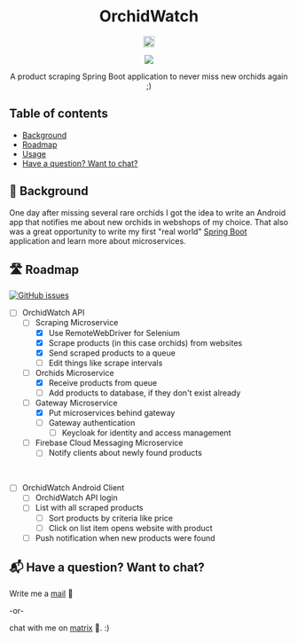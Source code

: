 <h1 align="center">OrchidWatch</h1>

<p align="center">
    <!-- This and other base64 flags are available at https://www.phoca.cz/cssflags/ -->
    <a href="https://github.com/PatrickTheDev/OrchidWatch/blob/main/.github/README_de.md">
        <img height="20px" src="https://img.shields.io/badge/DE-flag.svg?color=555555&style=flat&logo=data:image/svg+xml;base64,PHN2ZyB3aWR0aD0iMTAwMCIgeG1sbnM9Imh0dHA6Ly93d3cudzMub3JnLzIwMDAvc3ZnIiBoZWlnaHQ9IjYwMCIgdmlld0JveD0iMCAwIDUgMyI+DQo8cGF0aCBkPSJtMCwwaDV2M2gtNXoiLz4NCjxwYXRoIGZpbGw9IiNkMDAiIGQ9Im0wLDFoNXYyaC01eiIvPg0KPHBhdGggZmlsbD0iI2ZmY2UwMCIgZD0ibTAsMmg1djFoLTV6Ii8+DQo8L3N2Zz4NCg==">
    </a>
</p>

<p align="center">
    <!-- This and other shields are available at https://shields.io/ -->
    <a href="https://matrix.to/#/@patrickthedev:matrix.org">
        <img src="https://img.shields.io/badge/Chat%20on-matrix-03b381">
    </a>
</p>

<p align="center">
A product scraping Spring Boot application to never miss new orchids again ;)
</p>

## Table of contents
<!--ts-->
* [Background](#-background)
* [Roadmap](#-roadmap)
* [Usage](#usage)
* [Have a question? Want to chat?](#-have-a-question-want-to-chat)
<!--te-->

## 📜 Background
<p>
One day after missing several rare orchids I got the idea to write an 
Android app that notifies me about new orchids in webshops of my choice.
That also was a great opportunity to write my first "real world" 
<a href="https://spring.io/projects/spring-boot">Spring Boot</a> application and learn 
more about microservices.

</p>

## 🛣 Roadmap
[![GitHub issues](https://img.shields.io/github/issues-raw/PatrickTheDev/OrchidWatch)](https://github.com/PatrickTheDev/OrchidWatch/issues)
* [ ] OrchidWatch API
  * [ ] Scraping Microservice
    * [x] Use RemoteWebDriver for Selenium
    * [x] Scrape products (in this case orchids) from websites
    * [x] Send scraped products to a queue
    * [ ] Edit things like scrape intervals
  * [ ] Orchids Microservice
    * [x] Receive products from queue
    * [ ] Add products to database, if they don't exist already
  * [ ] Gateway Microservice
    * [x] Put microservices behind gateway
    * [ ] Gateway authentication
      * [ ] Keycloak for identity and access management
  * [ ] Firebase Cloud Messaging Microservice
    * [ ] Notify clients about newly found products
    
<br>

* [ ] OrchidWatch Android Client
  * [ ] OrchidWatch API login
  * [ ] List with all scraped products
    * [ ] Sort products by criteria like price
    * [ ] Click on list item opens website with product
  * [ ] Push notification when new products were found

<!--
## Usage
To scrape a website for new products we're going to use Playwright.
You don't have to worry about WebDrivers or other things for setup. Just follow this tutorial.

To scrape a website for new products, extend the ProductScraper class and implement the methods accordingly to your desired products.
To identify and work with WebElements (your products) in the DOM, use [Locators](https://www.selenium.dev/documentation/webdriver/elements/locators/) and
[Finders](https://www.selenium.dev/documentation/webdriver/elements/finders/). Then you can simply store the found information
```java
public class MyProductScraper extends ProductScraper {
    
    // Just an example, adjust to your need!
    private static final String PRODUCT_TITLE = "grid-product__title-inner";
    
    // Adjust this string accordingly
    private static final String MY_SHOP_URL = "your-website-goes-here";
    
    @Override
    public List<Product> scrape() throws MalformedURLException {
        WebDriver driver = getWebDriver();

        List<Product> result = new ArrayList<>();
        WebDriverWait wait = new WebDriverWait(driver, 30);

        try {
            driver.get(MY_SHOP_URL);
            List<WebElement> products = wait.until(getCondition());

            for (WebElement product : products) {
                result.add(
                        Product.createProduct(
                                getProductName(product),
                                getProductPrice(product),
                                getProductURL(product),
                                getProductStore()
                        )
                );
            }
        } catch(Exception e) {
            e.printStackTrace();
        }

        return result;
    }

    @Override
    public String getProductName(WebElement product) {
        /*  
        Your code goes here, it might look like this:
            WebElement name = product.findElement(By.className(PRODUCT_TITLE));
            return name.getText();
         */
    }

    @Override
    public String getProductURL(WebElement product) {
        // Your code goes here
    }

    @Override
    public String getProductPrice(WebElement product) {
        // Your code goes here
    }

    @Override
    public Store getProductStore() {
        // Your code goes here
    }
}
```
Also add your scraped website to the Store enum class:
```java
public enum Store {
    YOUR_STORE,
    YOUR_OTHER_STORE
}
```

Because we're using the quartz scheduler to scheduler our scraping jobs, you hava to extend
a Job class, so we can tell quartz what to do:
```java
@DisallowConcurrentExecution
public class JobMyScraper extends QuartzJobBean {

    private final MyCustomScraper scraper;
    private final QueueSender sender;

    public JobMyScraper(MyCustomScraper scraper, QueueSender sender) {
        this.scraper = scraper;
        this.sender = sender;
    }

    @Override
    protected void executeInternal(JobExecutionContext context) {
        List<Product> products = null;
        try {
            products = scraper.scrape();
        } catch (MalformedURLException e) {
            e.printStackTrace();
        }
        if (products != null) {
            products.forEach(sender::send);
        }
    }

}
```

Finally, don't forget to add a method to the Initializer class to set up your
desired website's scraper and schedule it with the quartz scheduler:
```java
public class Initializer implements ApplicationListener<ApplicationReadyEvent> {

    @Override
    public void onApplicationEvent(ApplicationReadyEvent event) {
        Scheduler scheduler = schedulerFactoryBean.getScheduler();
        
        // IMPORTANT: Don't forget to call your setup method here!
        setupMyScraperJob();
        
        try {
            scheduler.start();
        } catch (SchedulerException e) {
            log.error(e.getMessage(), e);
        }
    }
    
    public void setupMyScraperJob() {
        try {
            JobDetail detail = JobBuilder.newJob(JobMyScraper.class)
                    .withIdentity("myJob", "scraping")
                    .build();

            Trigger trigger = TriggerBuilder.newTrigger()
                    .forJob(detail)
                    .withIdentity("myJob", "scraping")
                    .withSchedule(CronScheduleBuilder.cronSchedule(
                            // IMPORTANT: Your desired schedule here!
                    ))
                    .build();

            schedulerFactoryBean.getScheduler().scheduleJob(detail, trigger);
        } catch(SchedulerException e) {
            // Adjust accordingly!
            log.error("Failed to schedule JobMyScraper for every ... !", e);
        }
    }
    
}
```
-->

## 📬 Have a question? Want to chat?
<p>Write me a <a href="mailto:patrickpaul@posteo.de">mail</a> 📧</p>
<p>-or-</p>
<p>chat with me on <a href="https://matrix.to/#/@patrickthedev:matrix.org">matrix</a> 💬. :)</p>